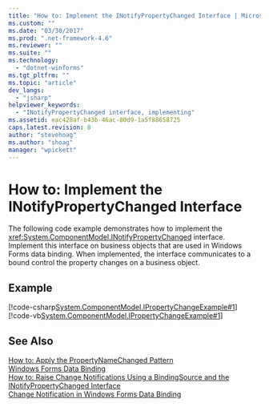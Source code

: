 ```yaml
---
title: "How to: Implement the INotifyPropertyChanged Interface | Microsoft Docs"
ms.custom: ""
ms.date: "03/30/2017"
ms.prod: ".net-framework-4.6"
ms.reviewer: ""
ms.suite: ""
ms.technology: 
  - "dotnet-winforms"
ms.tgt_pltfrm: ""
ms.topic: "article"
dev_langs: 
  - "jsharp"
helpviewer_keywords: 
  - "INotifyPropertyChanged interface, implementing"
ms.assetid: eac428af-b43b-46ac-80d9-1a5f88658725
caps.latest.revision: 8
author: "stevehoag"
ms.author: "shoag"
manager: "wpickett"
---
```

# How to: Implement the INotifyPropertyChanged Interface
The following code example demonstrates how to implement the <xref:System.ComponentModel.INotifyPropertyChanged> interface. Implement this interface on business objects that are used in Windows Forms data binding. When implemented, the interface  communicates to a bound control the property changes on a business object.  
  
## Example  
 [!code-csharp[System.ComponentModel.IPropertyChangeExample#1](../../../samples/snippets/csharp/VS_Snippets_Winforms/System.ComponentModel.IPropertyChangeExample/CS/Form1.cs#1)]
 [!code-vb[System.ComponentModel.IPropertyChangeExample#1](../../../samples/snippets/visualbasic/VS_Snippets_Winforms/System.ComponentModel.IPropertyChangeExample/VB/Form1.vb#1)]  
  
## See Also  
 [How to: Apply the PropertyNameChanged Pattern](../../../docs/framework/winforms/how-to-apply-the-propertynamechanged-pattern.md)   
 [Windows Forms Data Binding](../../../docs/framework/winforms/windows-forms-data-binding.md)   
 [How to: Raise Change Notifications Using a BindingSource and the INotifyPropertyChanged Interface](../../../docs/framework/winforms/controls/how-to-raise-change-notifications-using-a-bindingsource-and-the-inotifypropertychanged-interface.md)   
 [Change Notification in Windows Forms Data Binding](../../../docs/framework/winforms/change-notification-in-windows-forms-data-binding.md)